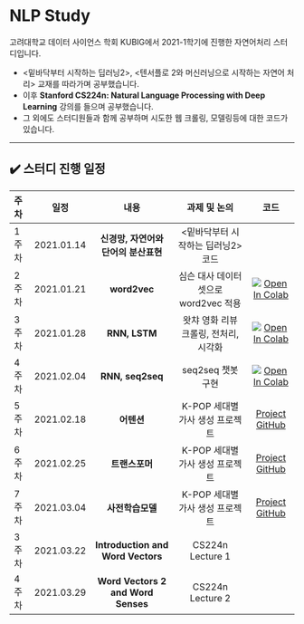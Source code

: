 # NLP Study
고려대학교 데이터 사이언스 학회 KUBIG에서 2021-1학기에 진행한 자연어처리 스터디입니다.  
* <밑바닥부터 시작하는 딥러닝2>, <텐서플로 2와 머신러닝으로 시작하는 자연어 처리> 교재를 따라가며 공부했습니다.  
* 이후 **Stanford CS224n: Natural Language Processing with Deep Learning** 강의를 들으며 공부했습니다.
* 그 외에도 스터디원들과 함께 공부하며 시도한 웹 크롤링, 모델링등에 대한 코드가 있습니다.

--- 

## ✔️ 스터디 진행 일정

|   주차   |   일정   |   내용   |   과제 및 논의   |   코드   |
|:----------------------------|:----------------------------:|:--------------------:|:-------------------:|:-----------------:|
|  1주차  | 2021.01.14 | **신경망, 자연어와 단어의 분산표현** | <밑바닥부터 시작하는 딥러닝2> 코드 | |
|  2주차  | 2021.01.21 | **word2vec** | 심슨 대사 데이터셋으로 word2vec 적용 | [![Open In Colab](https://colab.research.google.com/assets/colab-badge.svg)]( https://colab.research.google.com/drive/1rhdqnXG7HuSmrAdEPg34Krl6c2qlMVCp?usp=sharing) |
|  3주차  | 2021.01.28 | **RNN, LSTM** | 왓챠 영화 리뷰 크롤링, 전처리, 시각화 | [![Open In Colab](https://colab.research.google.com/assets/colab-badge.svg)](https://colab.research.google.com/drive/1HxtTw8GtDcBe4PhZKxc7lcCn9-ceiAmP?usp=sharing) | 
|  4주차  | 2021.02.04 | **RNN, seq2seq** | seq2seq 챗봇 구현 | [![Open In Colab](https://colab.research.google.com/assets/colab-badge.svg)](https://colab.research.google.com/drive/1DVZ4U1mOYfRI3I66Vylh5-0p-A_zJj3y?usp=sharing) |
|  5주차  | 2021.02.18 | **어텐션** | K-POP 세대별 가사 생성 프로젝트  | [Project GitHub](https://github.com/Lyrics-Generation-Project/Song-Lyrics-Generator) | 
|  6주차  | 2021.02.25 | **트랜스포머** | K-POP 세대별 가사 생성 프로젝트 | [Project GitHub](https://github.com/Lyrics-Generation-Project/Song-Lyrics-Generator) | 
|  7주차  | 2021.03.04 | **사전학습모델** | K-POP 세대별 가사 생성 프로젝트 | [Project GitHub](https://github.com/Lyrics-Generation-Project/Song-Lyrics-Generator)|
|  3주차  | 2021.03.22 | **Introduction and Word Vectors** | CS224n Lecture 1 | | 
|  4주차  | 2021.03.29 | **Word Vectors 2 and Word Senses** | CS224n Lecture 2 | |
